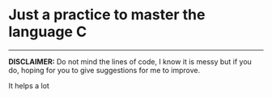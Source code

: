 <h1>Just a practice to master the language C</h1>
<hr>
<p><b>DISCLAIMER:</b> Do not mind the lines of code, I know it is messy but if you do, hoping for you to give suggestions for me to improve.</p>
<p>It helps a lot</p>
